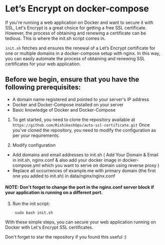 #  Let’s Encrypt on docker-compose


If you're running a web application on Docker and want to secure it with SSL, Let's Encrypt is a great choice for getting a free SSL certificate. However, the process of obtaining and renewing a certificate can be tedious. This is where the init.sh script comes in.

`init.sh` fetches and ensures the renewal of a Let’s Encrypt certificate for one or multiple domains in a docker-compose setup with nginx. In this way, you can easily automate the process of obtaining and renewing SSL certificates for your web application.

## Before we begin, ensure that you have the following prerequisites:

- A domain name registered and pointed to your server's IP address
- Docker and Docker-Compose installed on your server
- Basic knowledge of Docker and Docker-Compose

1. To get started, you need to clone the repository available at `https://github.com/RishikeshOps/auto-ssl-certificate.git` Once you've cloned the repository, you need to modify the configuration as per your requirements.

2. Modify configuration 
- Add domains and email addresses to init.sh ( Add Your Domain & Email in init.sh, nginx.conf & also add your docker image in docker-compose.yml which you want to serve on domain using reverse proxy )
- Replace all occurrences of example.me with primary domain (the first one you added to init.sh) in data/nginx/nginx.conf
#### NOTE: Don't forget to change the port in the nginx.conf server block if your application is running on a different port.

3. Run the init script:

        sudo bash init.sh

With these simple steps, you can secure your web application running on Docker with Let's Encrypt SSL certificates.

Don't forget to star the repository if you found this useful :)
